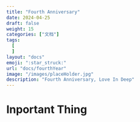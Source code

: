 ```yaml
---
title: "Fourth Anniversary"
date: 2024-04-25
draft: false
weight: 15
categories: ["文档"]
tags:
  [
  ]
layout: "docs"
emoji: ":star_struck:"
url: "docs/fourthYear"
image: "/images/placeHolder.jpg"
description: "Fourth Anniversary, Love In Deep"
---
```

# Inportant Thing